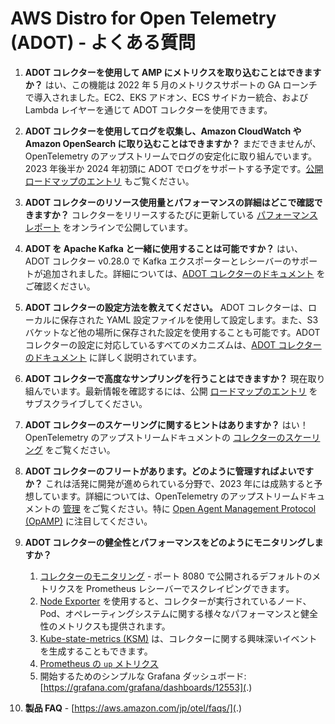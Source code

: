 # AWS Distro for Open Telemetry (ADOT) - よくある質問

1. **ADOT コレクターを使用して AMP にメトリクスを取り込むことはできますか？**
    はい、この機能は 2022 年 5 月のメトリクスサポートの GA ローンチで導入されました。EC2、EKS アドオン、ECS サイドカー統合、および Lambda レイヤーを通じて ADOT コレクターを使用できます。

2. **ADOT コレクターを使用してログを収集し、Amazon CloudWatch や Amazon OpenSearch に取り込むことはできますか？**
    まだできませんが、OpenTelemetry のアップストリームでログの安定化に取り組んでいます。2023 年後半か 2024 年初頭に ADOT でログをサポートする予定です。[公開ロードマップのエントリ](https://github.com/aws-observability/aws-otel-community/issues/11) もご覧ください。

3. **ADOT コレクターのリソース使用量とパフォーマンスの詳細はどこで確認できますか？**
    コレクターをリリースするたびに更新している [パフォーマンスレポート](https://aws-observability.github.io/aws-otel-collector/benchmark/report) をオンラインで公開しています。

4. **ADOT を Apache Kafka と一緒に使用することは可能ですか？**
    はい、ADOT コレクター v0.28.0 で Kafka エクスポーターとレシーバーのサポートが追加されました。詳細については、[ADOT コレクターのドキュメント](https://aws-otel.github.io/docs/components/kafka-receiver-exporter) をご確認ください。

5. **ADOT コレクターの設定方法を教えてください。**
    ADOT コレクターは、ローカルに保存された YAML 設定ファイルを使用して設定します。また、S3 バケットなど他の場所に保存された設定を使用することも可能です。ADOT コレクターの設定に対応しているすべてのメカニズムは、[ADOT コレクターのドキュメント](https://aws-otel.github.io/docs/components/confmap-providers) に詳しく説明されています。

6. **ADOT コレクターで高度なサンプリングを行うことはできますか？**
    現在取り組んでいます。最新情報を確認するには、公開 [ロードマップのエントリ](https://github.com/aws-observability/aws-otel-collector/issues/1135) をサブスクライブしてください。

7. **ADOT コレクターのスケーリングに関するヒントはありますか？**
    はい！OpenTelemetry のアップストリームドキュメントの [コレクターのスケーリング](https://opentelemetry.io/docs/collector/scaling/) をご覧ください。

8. **ADOT コレクターのフリートがあります。どのように管理すればよいですか？**
    これは活発に開発が進められている分野で、2023 年には成熟すると予想しています。詳細については、OpenTelemetry のアップストリームドキュメントの [管理](https://opentelemetry.io/docs/collector/management/) をご覧ください。特に [Open Agent Management Protocol (OpAMP)](https://opentelemetry.io/docs/collector/management/#opamp) に注目してください。

9. **ADOT コレクターの健全性とパフォーマンスをどのようにモニタリングしますか？**
    1. [コレクターのモニタリング](https://github.com/open-telemetry/opentelemetry-collector/blob/main/docs/observability.md) - ポート 8080 で公開されるデフォルトのメトリクスを Prometheus レシーバーでスクレイピングできます。
    2. [Node Exporter](https://prometheus.io/docs/guides/node-exporter/) を使用すると、コレクターが実行されているノード、Pod、オペレーティングシステムに関する様々なパフォーマンスと健全性のメトリクスも提供されます。
    3. [Kube-state-metrics (KSM)](https://github.com/kubernetes/kube-state-metrics) は、コレクターに関する興味深いイベントを生成することもできます。
    4. [Prometheus の `up` メトリクス](https://github.com/open-telemetry/opentelemetry-collector/pull/2918)
    5. 開始するためのシンプルな Grafana ダッシュボード: [https://grafana.com/grafana/dashboards/12553](.)

10. **製品 FAQ** - [https://aws.amazon.com/jp/otel/faqs/](.)
